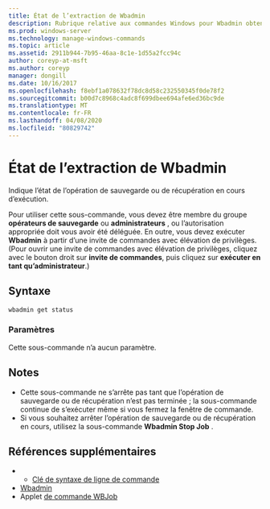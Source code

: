 ```yaml
---
title: État de l’extraction de Wbadmin
description: Rubrique relative aux commandes Windows pour Wbadmin obtenir l’État, qui indique l’état de l’opération de sauvegarde ou de récupération en cours d’exécution.
ms.prod: windows-server
ms.technology: manage-windows-commands
ms.topic: article
ms.assetid: 2911b944-7b95-46aa-8c1e-1d55a2fcc94c
author: coreyp-at-msft
ms.author: coreyp
manager: dongill
ms.date: 10/16/2017
ms.openlocfilehash: f8ebf1a078632f78dc8d58c232550345f0de78f2
ms.sourcegitcommit: b00d7c8968c4adc8f699dbee694afe6ed36bc9de
ms.translationtype: MT
ms.contentlocale: fr-FR
ms.lasthandoff: 04/08/2020
ms.locfileid: "80829742"
---
```

# <a name="wbadmin-get-status"></a>État de l’extraction de Wbadmin



Indique l’état de l’opération de sauvegarde ou de récupération en cours d’exécution.

Pour utiliser cette sous-commande, vous devez être membre du groupe **opérateurs de sauvegarde** ou **administrateurs** , ou l’autorisation appropriée doit vous avoir été déléguée. En outre, vous devez exécuter **Wbadmin** à partir d’une invite de commandes avec élévation de privilèges. (Pour ouvrir une invite de commandes avec élévation de privilèges, cliquez avec le bouton droit sur **invite de commandes**, puis cliquez sur **exécuter en tant qu’administrateur**.)

## <a name="syntax"></a>Syntaxe

```
wbadmin get status
```

### <a name="parameters"></a>Paramètres

Cette sous-commande n’a aucun paramètre.

## <a name="remarks"></a>Notes

-   Cette sous-commande ne s’arrête pas tant que l’opération de sauvegarde ou de récupération n’est pas terminée ; la sous-commande continue de s’exécuter même si vous fermez la fenêtre de commande.
-   Si vous souhaitez arrêter l’opération de sauvegarde ou de récupération en cours, utilisez la sous-commande **Wbadmin Stop Job** .

## <a name="additional-references"></a>Références supplémentaires

-   - [Clé de syntaxe de ligne de commande](command-line-syntax-key.md)
-   [Wbadmin](wbadmin.md)
-   Applet [de commande WBJob](https://technet.microsoft.com/library/jj902426.aspx)